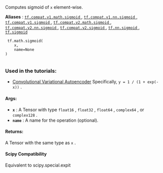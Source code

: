 Computes sigmoid of  `x`  element-wise.

**Aliases** : [ `tf.compat.v1.math.sigmoid` ](/api_docs/python/tf/math/sigmoid), [ `tf.compat.v1.nn.sigmoid` ](/api_docs/python/tf/math/sigmoid), [ `tf.compat.v1.sigmoid` ](/api_docs/python/tf/math/sigmoid), [ `tf.compat.v2.math.sigmoid` ](/api_docs/python/tf/math/sigmoid), [ `tf.compat.v2.nn.sigmoid` ](/api_docs/python/tf/math/sigmoid), [ `tf.compat.v2.sigmoid` ](/api_docs/python/tf/math/sigmoid), [ `tf.nn.sigmoid` ](/api_docs/python/tf/math/sigmoid), [ `tf.sigmoid` ](/api_docs/python/tf/math/sigmoid)

```
 tf.math.sigmoid(
    x,
    name=None
)
 
```

### Used in the tutorials:
- [Convolutional Variational Autoencoder](https://tensorflow.google.cn/tutorials/generative/cvae)
Specifically,  `y = 1 / (1 + exp(-x))` .

#### Args:
- **`x`** : A Tensor with type  `float16` ,  `float32` ,  `float64` ,  `complex64` , or `complex128` .
- **`name`** : A name for the operation (optional).


#### Returns:
A Tensor with the same type as  `x` .

#### Scipy Compatibility
Equivalent to scipy.special.expit

